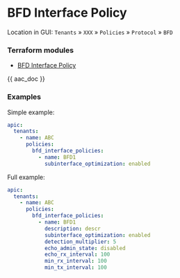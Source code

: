 # BFD Interface Policy

Location in GUI:
`Tenants` » `XXX` » `Policies` » `Protocol` » `BFD`

### Terraform modules

* [BFD Interface Policy](https://registry.terraform.io/modules/netascode/bfd-interface-policy/aci/latest)

{{ aac_doc }}
### Examples

Simple example:

```yaml
apic:
  tenants:
    - name: ABC
      policies:
        bfd_interface_policies:
          - name: BFD1
            subinterface_optimization: enabled
```

Full example:

```yaml
apic:
  tenants:
    - name: ABC
      policies:
        bfd_interface_policies:
          - name: BFD1
            description: descr
            subinterface_optimization: enabled
            detection_multiplier: 5
            echo_admin_state: disabled
            echo_rx_interval: 100
            min_rx_interval: 100
            min_tx_interval: 100
```
